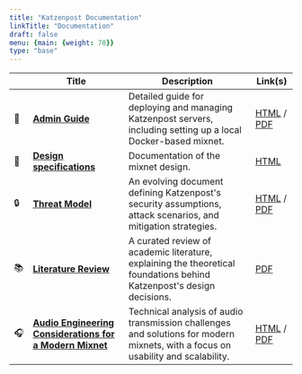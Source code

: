 ```yaml
---
title: "Katzenpost Documentation"
linkTitle: "Documentation"
draft: false
menu: {main: {weight: 70}}
type: "base"
---
```



|      | Title                                                                                | Description                                                                                                                      | Link(s)                                                                                                |
|------|--------------------------------------------------------------------------------------|----------------------------------------------------------------------------------------------------------------------------------|--------------------------------------------------------------------------------------------------------|
| 📖   | **[Admin Guide](/docs/admin_guide)**                                                 | Detailed guide for deploying and managing Katzenpost servers, including setting up a local Docker-based mixnet.                  | [HTML](/docs/admin_guide) / [PDF](/admin_guide/admin_guide.pdf)                                        |
| 📖   | **[Design specifications](/docs/specs)**                                             | Documentation of the mixnet design.                                                                                              | [HTML](/docs/specs)                                                                                    |
| 🔒   | **[Threat Model](/docs/threat_model)**                                               | An evolving document defining Katzenpost's security assumptions, attack scenarios, and mitigation strategies.                    | [HTML](/docs/threat_model) / [PDF](/research/Threat_Model_Doc.pdf)                                     |
| 📚   | **[Literature Review](/research/Literature_overview__website_version.pdf)**          | A curated review of academic literature, explaining the theoretical foundations behind Katzenpost's design decisions.            | [PDF](/research/Literature_overview__website_version.pdf)                                              |
| 🎧   | **[Audio Engineering Considerations for a Modern Mixnet](/docs/audio_eng)**          | Technical analysis of audio transmission challenges and solutions for modern mixnets, with a focus on usability and scalability. | [HTML](/docs/audio_eng) / [PDF](/research/Audio_Engineering_Considerations_for_a_Modern_Mixnet.pdf)    |



